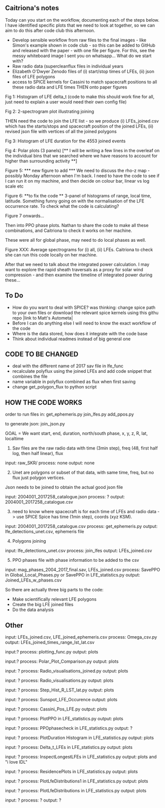 Caitriona's notes
-----------------
Today can you start on the workflow, documenting each of the steps below. I have identified specific plots that we need to look at together, so we can aim to do this after code club this afternoon.
- Develop sensible workflow from raw files to the final images - like Simon's example shown in code club - so this can be added to GitHub and released with the paper - with one file per figure.
For this, see the messy whiteboard image I sent you on whatsapp...
What do we start with?
- Raw radio data (supercleanflux files in individual years
- Elizabeth O'Dwyer Zenodo files of (i) start/stop times of LFEs, (ii) json files of LFE polygons
- access to SPICE kernels for Cassini to match spacecraft positions to all these radio data and LFE times
THEN onto paper figures

Fig 1: Histogram of LFE delta_t (code to make this should work fine for all, just need to explain a user would need their own config file)

Fig 2: 2-spectrogram plot illustrating joining

THEN need the code to join the LFE list - so we produce (i) LFEs_joined.csv which has the starts/stops and spacecraft position of the joined LFEs, (ii) revised json file with vertices of all the joined polygons

Fig 3: Histogram of LFE duration for the 4553 joined events

Fig 4: Polar plots (3 panels)
[** I will be writing a few lines in the overleaf on the individual bins that we searched where we have reasons to account for higher than surrounding activity **]

Figure 5: *** new figure to add ***
We need to discuss the rho-z map - possibly Monday afternoon when I'm back. I need to have the code to see if I can run it on my machine, and then decide on colour bar, linear vs log scale etc

Figure 6: **to fix the code **
3-panel of histograms of range, local time, latitude. Something funny going on with the normalisation of the LFE occurrence rate. To check what the code is calculating?

Figure 7 onwards...

Then into PPO phase plots. Nathan to share the code to make all these combinations, and Caitriona to check it works on her machine.

These were all for global phase, may need to do local phases as well.

Figure XXX: Average spectrograms for (i) all, (ii) LFEs. Caitriona to check she can run this code locally on her machine.

After that we need to talk about the integrated power calculation. I may want to explore the rapid sheath traversals as a proxy for solar wind compression - and then examine the timeline of integrated power during these...

To Do
-----

- How do you want to deal with SPICE? was thinking: change spice path to your own files or download the relevant spice kernels using this githu repo |link to Matt's Autometa|
- Before I can do anything else I will need to know the exact workflow of the code
- Where is the data stored, how does it integrate with the code base
- Think about individual readmes instead of big general one

CODE TO BE CHANGED
------------------
- deal with the different name of 2017 sav file in lfe_func
- recalculate polyflux using the joined LFEs and add code snippet that combines the file
- name variable in polyflux combined as flux when first saving
- change get_polygon_flux to python script

HOW THE CODE WORKS
------------------

order to run files in:
get_ephemeris.py
join_lfes.py
add_ppos.py

to generate json:
join_json.py

GOAL = We want start, end, duration, north/south phase, x, y, z, R, lat, localtime

1) Sav files are the raw radio data with time (3min step), freq (48, first half log, then half linear), flux

input: raw_SKR/
process: none
output: none

2) Unet are polygons or subset of that data, with same time, freq, but no flux just polygon vertices.

Json needs to be joined to obtain the actual good json file

input: 2004001_2017258_catalogue.json
process: ?
output: 2004001_2017258_catalogue.csv

3) need to know where spacecraft is for each time of LFEs and radio data -> use SPICE Spice has time (1min step), coords (xyz KSM).

input: 2004001_2017258_catalogue.csv
process: get_ephemeris.py
output: lfe_detections_unet.csv, ephemeris file

4) Polygons joining

input: lfe_detections_unet.csv
process: join_lfes
output: LFEs_joined.csv

5) PPO phases file with phase information to be added to the csv

input: mag_phases_2004_2017_final.sav, LFEs_joined.csv
process: SavePPO in Global_Local_Phases.py or SavePPO in LFE_statistics.py
output: Joined_LFEs_w_phases.csv

So there are actually three big parts to the code:
- Make scientifically relevant LFE polygons
- Create the big LFE joined files
- Do the data analysis

Other
-----

input: LFEs_joined.csv, LFE_joined_ephemeris.csv
process: Omega_csv.py
output: LFEs_joined_times_range_lst_lat.csv

input:?
process: plotting_func.py
output: plots

input:?
process: Polar_Plot_Comparison.py
output: plots

input: ?
process: Radio_visualisations_joined.py
output: plots

input: ?
process: Radio_visualisations.py
output: plots

input: ?
process: Step_Hist_R_LST_lat.py
output: plots

input: ?
process: Sunspot_LFE_Occurence
output: plots

input: ?
process: Cassini_Pos_LFE.py
output: plots

input: ?
process: PlotPPO in LFE_statistics.py
output: plots

input: ?
process: PPOphasecheck in LFE_statistics.py
output: ?

input: ?
process: PlotDuration Histogram in LFE_statistics.py
output: plots

input: ?
process: Delta_t_LFEs in LFE_statistics.py
output: plots

input: ?
process: InspectLongestLFEs in LFE_statistics.py
output: plots and "i love IDL"

input: ?
process: ResidencePlots in LFE_statistics.py
output: plots

input: ?
process: PlotLfeDistributions1 in LFE_statistics.py
output: plots

input: ?
process: PlotLfeDistributions in LFE_statistics.py
output: plots

input: ?
process: ?
output: ?